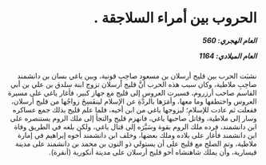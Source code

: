<h1 dir="rtl">الحروب بين أمراء السلاجقة .</h1>

<h5 dir="rtl">العام الهجري:  560

العام الميلادي: 1164

</h5>

<p dir="rtl">نشبَت الحرب بين قليج أرسلان بن مسعود صاحِبِ قونية، وبين ياغي بسان بن دانشمند صاحِبِ ملاطية، وكان سبب هذه الحرب أنَّ قليج أرسلان تزوج ابنة سلدق بن علي بن أبي القاسم صاحب أرزروم، فسيرت العروس إلى قليج مع جهاز كبير، فأغار ياغي على مسيرة العروس واختطفها وما معها، وأمَرَها بالردَّةِ عن الإسلام لينفَسِخَ زواجُها من قليج أرسلان، ففعلت ثم عادت للإسلامِ؛ ليزوجها ياغي من ابن أخيه، فلما علم قليج بذلك جمع عساكره وسار إلى ملاطية، وقاتل صاحبها ياغي، فانهزم قليج والتجأ إلى ملك الروم يستنصره على ابن دانشمند، فرده ملك الروم بقوة وسَيَّرَه إلى قتال ياغي، ولكن بلغه في الطريق وفاة ابن دانشمند فأغار على بلاده وملك بعضها، وخلف ابن دانشمند أخوه إبراهيم في إمارة ملاطية، وتم الصلح مع قليج على أن يستولي ذو النون بن محمد بن دانشمند على مدينة قيسارية، وأن يملك شاهنشاه أخو قليج أرسلان على مدينة أنكورية (أنقرة).</p></br>
